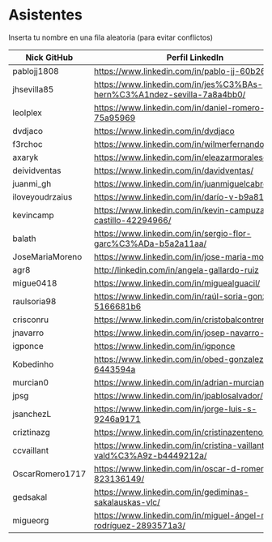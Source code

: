 # Asistentes

Inserta tu nombre en una fila aleatoria (para evitar conflictos)

| Nick GitHub     | Perfil LinkedIn                                                           |
| -------------   | ------------------------------------------------------------------------- |
| pablojj1808     | https://www.linkedin.com/in/pablo-jj-60b262132/                           |
| jhsevilla85     | https://www.linkedin.com/in/jes%C3%BAs-hern%C3%A1ndez-sevilla-7a8a4bb0/   |
| leolplex        | https://www.linkedin.com/in/daniel-romero-75a95969                        |
| dvdjaco         | https://www.linkedin.com/in/dvdjaco                                       |
| f3rchoc         | https://www.linkedin.com/in/wilmerfernandocaiza/                          |
| axaryk          | https://www.linkedin.com/in/eleazarmoralesdiaz/                           |
| deividventas    | https://www.linkedin.com/in/davidventas/                                  |
| juanmi_gh       | https://www.linkedin.com/in/juanmiguelcabrera/                            |
| iloveyoudrzaius | https://www.linkedin.com/in/darío-v-b9a819113                             |
| kevincamp       | https://www.linkedin.com/in/kevin-campuzano-castillo-42294966/            |
| balath          | https://www.linkedin.com/in/sergio-flor-garc%C3%ADa-b5a2a11aa/            |
| JoseMariaMoreno | https://www.linkedin.com/in/jose-maria-moreno/                            |
| agr8            | http://linkedin.com/in/angela-gallardo-ruiz                               |
| migue0418       | https://www.linkedin.com/in/miguealguacil/                                |
| raulsoria98     | https://www.linkedin.com/in/raúl-soria-gonzález-5166681b6                 |
| crisconru       | https://www.linkedin.com/in/cristobalcontrerasrubio/                      |
| jnavarro        | https://www.linkedin.com/in/josep-navarro-soriano/                        |
| igponce         | https://www.linkedin.com/in/igponce
| Kobedinho       | https://www.linkedin.com/in/obed-gonzalez-6443594a                        |
| murcian0        | https://www.linkedin.com/in/adrian-murciano/                              |
| jpsg            | https://www.linkedin.com/in/jpablosalvador/                               |
| jsanchezL       | https://www.linkedin.com/in/jorge-luis-s-9246a9171                        |
| criztinazg      | https://www.linkedin.com/in/cristinazenteno/                              |
| ccvaillant      | https://www.linkedin.com/in/cristina-vaillant-vald%C3%A9z-b4449212a/      |
| OscarRomero1717 | https://www.linkedin.com/in/oscar-d-romero-823136149/                     |
| gedsakal        | https://www.linkedin.com/in/gediminas-sakalauskas-vlc/                    |
| migueorg        | https://www.linkedin.com/in/miguel-ángel-martín-rodríguez-2893571a3/      |

